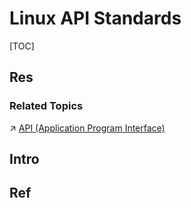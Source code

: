 # Linux API Standards

[TOC]



## Res
### Related Topics
↗ [API (Application Program Interface)](../../../🧬%20Computer%20System/Computer%20Interfaces%20&%20Hardware%20Drivers/API%20(Application%20Program%20Interface).md)



## Intro



## Ref
